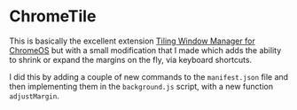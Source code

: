 # ChromeTile

This is basically the excellent extension [Tiling Window Manager for ChromeOS](https://chrome.google.com/webstore/detail/tiling-window-manager-for/aikaaejchodabfpkipfonnekofgepakh) but with a small modification that I made which adds the ability to shrink or expand the margins on the fly, via keyboard shortcuts. 

I did this by adding a couple of new commands to the `manifest.json` file and then implementing them in the `background.js` script, with a new function `adjustMargin`.

